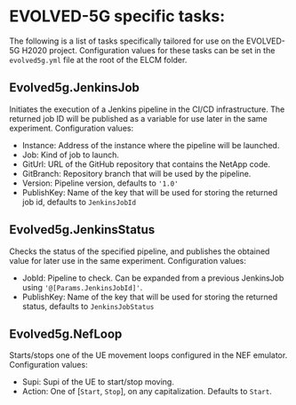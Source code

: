 # EVOLVED-5G specific tasks:

The following is a list of tasks specifically tailored for use on the EVOLVED-5G H2020 project. Configuration
values for these tasks can be set in the `evolved5g.yml` file at the root of the ELCM folder.

## Evolved5g.JenkinsJob

Initiates the execution of a Jenkins pipeline in the CI/CD infrastructure. The returned job ID will be published
as a variable for use later in the same experiment. Configuration values:

- Instance: Address of the instance where the pipeline will be launched.
- Job: Kind of job to launch.
- GitUrl: URL of the GitHub repository that contains the NetApp code.
- GitBranch: Repository branch that will be used by the pipeline.
- Version: Pipeline version, defaults to `'1.0'`
- PublishKey: Name of the key that will be used for storing the returned job id, defaults to `JenkinsJobId`

## Evolved5g.JenkinsStatus

Checks the status of the specified pipeline, and publishes the obtained value for later use in the same experiment.
Configuration values:

- JobId: Pipeline to check. Can be expanded from a previous JenkinsJob using `'@[Params.JenkinsJobId]'`.
- PublishKey: Name of the key that will be used for storing the returned status, defaults to `JenkinsJobStatus`

## Evolved5g.NefLoop

Starts/stops one of the UE movement loops configured in the NEF emulator. Configuration values:

- Supi: Supi of the UE to start/stop moving.
- Action: One of [`Start`, `Stop`], on any capitalization. Defaults to `Start`.
